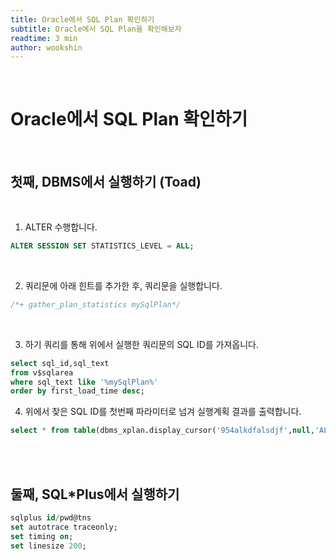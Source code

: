 ```yaml
---
title: Oracle에서 SQL Plan 확인하기
subtitle: Oracle에서 SQL Plan을 확인해보자
readtime: 3 min
author: wookshin
---
```


<br/>

# Oracle에서 SQL Plan 확인하기

<br/>

## 첫째, DBMS에서 실행하기 (Toad)

<br/>

1. ALTER 수행합니다.  

```sql
ALTER SESSION SET STATISTICS_LEVEL = ALL;
```

<br/>

2. 쿼리문에 아래 힌트를 추가한 후, 쿼리문을 실행합니다.  

```sql
/*+ gather_plan_statistics mySqlPlan*/ 
```

<br/>

3. 하기 쿼리를 통해 위에서 실행한 쿼리문의 SQL ID를 가져옵니다. 

```sql
select sql_id,sql_text
from v$sqlarea 
where sql_text like '%mySqlPlan%'
order by first_load_time desc; 
```

4. 위에서 찾은 SQL ID를 첫번째 파라미터로 넘겨 실행계획 결과를 출력합니다.  

```sql
select * from table(dbms_xplan.display_cursor('954alkdfalsdjf',null,'ALLSTATS LAST'));
```

<br/><br/>

## 둘째, SQL*Plus에서 실행하기

```sql
sqlplus id/pwd@tns
set autotrace traceonly;
set timing on;
set linesize 200;
```
<br/><br/><br/><br/><br/>
